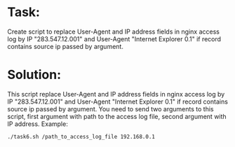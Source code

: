 # Task:
Create script to replace User-Agent and IP address fields in nginx access log by IP "283.547.12.001" and User-Agent "Internet Explorer 0.1" if record contains source ip passed by argument.

# Solution:
This script replace User-Agent and IP address fields in nginx access log by IP "283.547.12.001" 
and User-Agent "Internet Explorer 0.1" if record contains source ip passed by argument.
You need to send two arguments to this script, first argument with path to the access log file, 
second argument with IP address.
Example:

```
./task6.sh /path_to_access_log_file 192.168.0.1
```